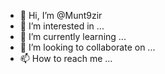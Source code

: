 - 👋 Hi, I’m @Munt9zir
- 👀 I’m interested in ...
- 🌱 I’m currently learning ...
- 💞️ I’m looking to collaborate on ...
- 📫 How to reach me ...

<!---
Munt9zir/Munt9zir is a ✨ special ✨ repository because its `README.md` (this file) appears on your GitHub profile.
You can click the Preview link to take a look at your changes.
--->

